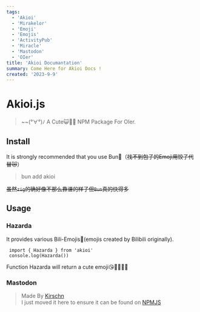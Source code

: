 ```yaml
---
tags:
  - 'Akioi'
  - 'Mirakelor'
  - 'Emoji'
  - 'Emojis'
  - 'ActivityPub'
  - 'Miracle'
  - 'Mastodon'
  - 'OIer'
title: 'Akioi Documantation'
summary: Come Here for Akioi Docs !
created: '2023-9-9'
---
```


# Akioi.js

> ~~(°∀°)ﾉ A Cute😺🎀🎵 NPM Package For OIer.

## Install

It is strongly recommended that you use Bun🥟（~~找不到包子的Emoji用饺子代替😿~~）

> bun add akioi

~~虽然`zig`的确好像不那么靠谱的样子但`Bun`真的快得多~~

## Usage

### Hazarda

It provides various Bili-Emojis👹(emojis created by Bilibili originally).

```
 import { Hazarda } from 'akioi'
 console.log(Hazarda())
```
Function Hazarda will return a cute emoji😘🐧🤔🤩🫡

### Mastodon

> Made By [Kirschn](https://github.com/Kirschn/mastodon.js)  
> I just moved it here to ensure it can be found on [NPMJS](https://www.npmjs.com)